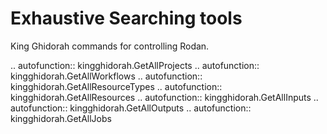 # Exhaustive Searching tools
King Ghidorah commands for controlling Rodan.

.. autofunction:: kingghidorah.GetAllProjects
.. autofunction:: kingghidorah.GetAllWorkflows
.. autofunction:: kingghidorah.GetAllResourceTypes
.. autofunction:: kingghidorah.GetAllResources
.. autofunction:: kingghidorah.GetAllInputs
.. autofunction:: kingghidorah.GetAllOutputs
.. autofunction:: kingghidorah.GetAllJobs

